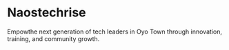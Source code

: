 # Naostechrise
Empowthe next generation of tech leaders in Oyo Town through innovation, training, and community growth.

